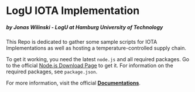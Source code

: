 # LogU IOTA Implementation
##### by Jonas Wilinski - LogU at Hamburg University of Technology

This Repo is dedicated to gather some sample scripts for IOTA Implementations as well as hosting a temperature-controlled supply chain.

To get it working, you need the latest `node.js` and all required packages. Go to the official [Node.js Download Page](https://nodejs.org/en/download/) to get it.
For information on the required packages, see `package.json`.

For more information, visit the official [**Documentations**](https://logu-iota.readthedocs.io/en/latest/).